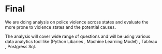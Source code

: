 # Final

We are doing analysis on police violence across states and evaluate the more prone to violence states and the potential causes.

The analysis will cover wide range of questions and will be using various data analytics tool like (Python Libaries , Machine Learning Model) , Tableau , Postgress Sql.